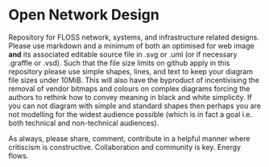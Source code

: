 # Open Network Design

Repository for FLOSS network, systems, and infrastructure related designs. Please use markdown and a minimum of both an optimised for web image **and** its associated editable source file in .svg or .uml (or if necessary .graffle or .vsd). Such that the file size limits on github apply in this repository please use simple shapes, lines, and text to keep your diagram file sizes under 10MiB. This will also have the byproduct of incentivising the removal of vendor bitmaps and colours on complex diagrams forcing the authors to rethink how to convey meaning in black and white simplicity. If you can not diagram with simple and standard shapes then perhaps you are not modelling for the widest audience possible (which is in fact a goal i.e. both technical and non-technical audiences).

As always, please share, comment, contribute in a helpful manner where critiscism is constructive. Collaboration and community is key. Energy flows.
